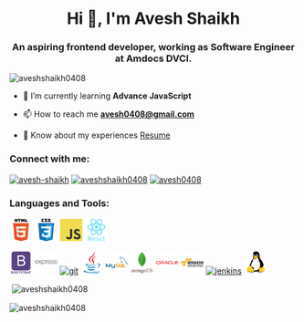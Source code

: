 <h1 align="center">Hi 👋, I'm Avesh Shaikh</h1>
<h3 align="center">An aspiring frontend developer, working as Software Engineer at Amdocs DVCI.</h3>

<p align="left"> <img src="https://komarev.com/ghpvc/?username=aveshshaikh0408&label=Profile%20views&color=0e75b6&style=flat" alt="aveshshaikh0408" /> </p>

<!-- <p align="left"> <a href="https://github.com/ryo-ma/github-profile-trophy"><img src="https://github-profile-trophy.vercel.app/?username=aveshshaikh0408" alt="aveshshaikh0408" /></a> </p> -->

- 🌱 I’m currently learning **Advance JavaScript**

- 📫 How to reach me **avesh0408@gmail.com**

- 📄 Know about my experiences [Resume](https://drive.google.com/file/d/16dyfXMAT_kCiLp4hCPQEFUyYi8ce5gxm/view)

<h3 align="left">Connect with me:</h3>
<p align="left">
<a href="https://linkedin.com/in/avesh-shaikh" target="blank"><img align="center" src="https://raw.githubusercontent.com/rahuldkjain/github-profile-readme-generator/master/src/images/icons/Social/linked-in-alt.svg" alt="avesh-shaikh" height="30" width="40" /></a>
<a href="https://codesandbox.com/aveshshaikh0408" target="blank"><img align="center" src="https://cdn.jsdelivr.net/npm/simple-icons@3.0.1/icons/codesandbox.svg" alt="aveshshaikh0408" height="30" width="40" /></a>
<a href="https://www.hackerrank.com/avesh0408" target="blank"><img align="center" src="https://raw.githubusercontent.com/rahuldkjain/github-profile-readme-generator/master/src/images/icons/Social/hackerrank.svg" alt="avesh0408" height="30" width="40" /></a>
</p>

<h3 align="left">Languages and Tools:</h3>
<p align="left">

<a href="https://www.w3.org/html/" target="_blank"> <img src="https://raw.githubusercontent.com/devicons/devicon/master/icons/html5/html5-original-wordmark.svg" alt="html5" width="40" height="40"/></a>
<a href="https://www.w3schools.com/css/" target="_blank"> <img src="https://raw.githubusercontent.com/devicons/devicon/master/icons/css3/css3-original-wordmark.svg" alt="css3" width="40" height="40"/></a>
<a href="https://developer.mozilla.org/en-US/docs/Web/JavaScript" target="_blank"><img src="https://raw.githubusercontent.com/devicons/devicon/master/icons/javascript/javascript-original.svg" alt="javascript" width="40" height="40"/></a>
<a href="https://reactjs.org/" target="_blank"> <img src="https://raw.githubusercontent.com/devicons/devicon/master/icons/react/react-original-wordmark.svg" alt="react" width="40" height="40"/> </a> </p>
<a href="https://getbootstrap.com" target="_blank"> <img src="https://raw.githubusercontent.com/devicons/devicon/master/icons/bootstrap/bootstrap-plain-wordmark.svg" alt="bootstrap" width="40" height="40"/></a> <a href="https://expressjs.com" target="_blank"> <img src="https://raw.githubusercontent.com/devicons/devicon/master/icons/express/express-original-wordmark.svg" alt="express" width="40" height="40"/></a>
<a href="https://git-scm.com/" target="_blank"> <img src="https://www.vectorlogo.zone/logos/git-scm/git-scm-icon.svg" alt="git" width="40" height="40"/></a>
<a href="https://www.java.com" target="_blank"> <img src="https://raw.githubusercontent.com/devicons/devicon/master/icons/java/java-original.svg" alt="Core Java" width="40" height="40"/></a>
<a href="https://www.mysql.com/" target="_blank"> <img src="https://raw.githubusercontent.com/devicons/devicon/master/icons/mysql/mysql-original-wordmark.svg" alt="mysql" width="40" height="40"/></a>
<a href="https://www.mongodb.com/" target="_blank"> <img src="https://raw.githubusercontent.com/devicons/devicon/master/icons/mongodb/mongodb-original-wordmark.svg" alt="mongodb" width="40" height="40"/></a>
<a href="https://www.oracle.com/" target="_blank"> <img src="https://raw.githubusercontent.com/devicons/devicon/master/icons/oracle/oracle-original.svg" alt="oracle" width="40" height="40"/></a>
<a href="https://aws.amazon.com" target="_blank"><img src="https://raw.githubusercontent.com/devicons/devicon/master/icons/amazonwebservices/amazonwebservices-original-wordmark.svg" alt="aws" width="40" height="40"/></a>
<a href="https://www.jenkins.io" target="_blank"><img src="https://www.vectorlogo.zone/logos/jenkins/jenkins-icon.svg" alt="jenkins" width="40" height="40"/></a>
<a href="https://www.linux.org/" target="_blank"> <img src="https://raw.githubusercontent.com/devicons/devicon/master/icons/linux/linux-original.svg" alt="linux" width="40" height="40"/></a>

<p>&nbsp;<img align="center" src="https://github-readme-stats.vercel.app/api?username=aveshshaikh0408&show_icons=true&locale=en" alt="aveshshaikh0408" /></p>

<p><img align="center" src="https://github-readme-stats.vercel.app/api/top-langs?username=aveshshaikh0408&show_icons=true&locale=en&layout=compact" alt="aveshshaikh0408" /></p>
